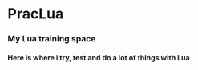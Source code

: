 # PracLua
### My Lua training space
#### Here is where i try, test and do a lot of things with Lua

